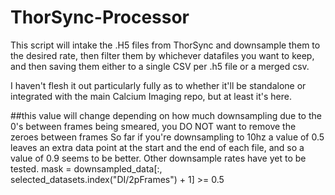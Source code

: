 # ThorSync-Processor
This script will intake the .H5 files from ThorSync and downsample them to the desired rate, then filter them by whichever datafiles you want to keep, and then saving them either to a single CSV per .h5 file or a merged csv.

I haven't flesh it out particularly fully as to whether it'll be standalone or integrated with the main Calcium Imaging repo, but at least it's here.

##this value will change depending on how much downsampling due to the 0's between frames being smeared, you DO NOT want to remove the zeroes between frames
So far if you're downsampling to 10hz a value of 0.5 leaves an extra data point at the start and the end of each file, and so a value of 0.9 seems to be better. Other downsample rates have yet to be tested.
mask = downsampled_data[:, selected_datasets.index("DI/2pFrames") + 1] >= 0.5

